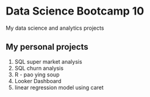 # Data Science Bootcamp 10
My data science and analytics projects

## My personal projects

1. SQL super market analysis
2. SQL churn analysis
3. R - pao ying soup
4.  Looker Dashboard
5.  linear regression model using caret

